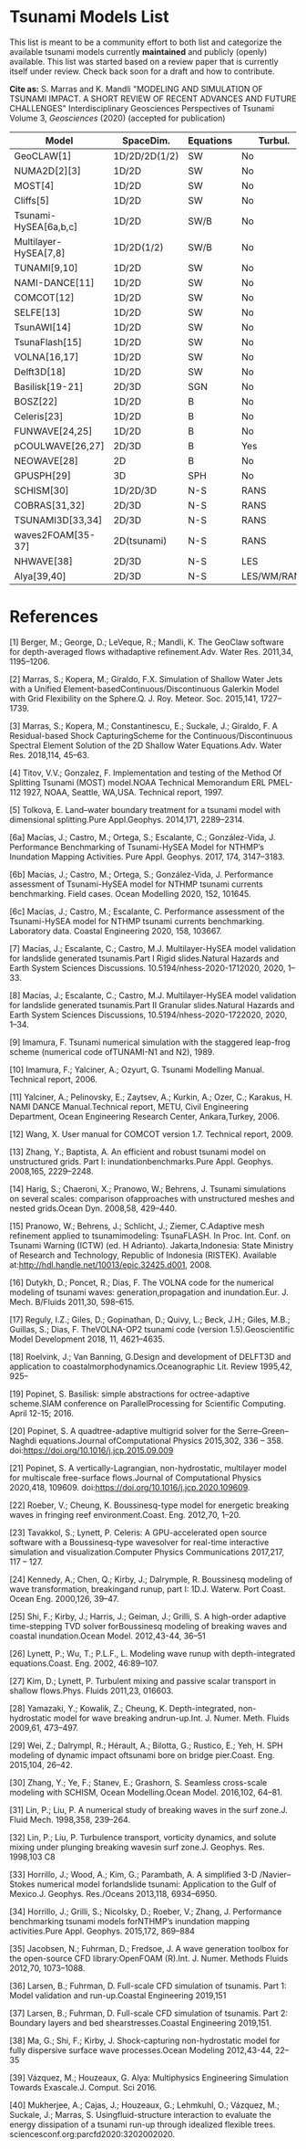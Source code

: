 # Tsunami Models List

This list is meant to be a community effort to both list and categorize the
available tsunami models currently **maintained** and publicly (openly)
available.  This list was started based on a review paper that is currently
itself under review.  Check back soon for a draft and how to contribute.

**Cite as:** 
S. Marras and K. Mandli "MODELING AND SIMULATION OF TSUNAMI IMPACT. A SHORT REVIEW OF RECENT ADVANCES AND FUTURE CHALLENGES" Interdisciplinary Geosciences Perspectives of Tsunami Volume 3, *Geosciences* (2020) (accepted for publication)


| Model                  | SpaceDim.           | Equations | Turbul.     | Wavebreak. | FSI | MP  | SD    |
|------------------------|---------------------|-----------|-------------|------------|-----|-----|-------|
| GeoCLAW[1]             | 1D/2D/2D(1/2)       | SW        | No          | No         | No  | No  | FV    |
| NUMA2D[2][3]           | 1D/2D               | SW        | No          | No         | No  | No  | SE/DG |
| MOST[4]                | 1D/2D               | SW        | No          | No         | No  | No  | FD    |
| Cliffs[5]              | 1D/2D               | SW        | No          | No         | No  | No  | FD    |
| Tsunami-HySEA[6a,b,c]  | 1D/2D               | SW/B      | No          | Yes        | No  | No  | FV    |
| Multilayer-HySEA[7,8]  | 1D/2D(1/2)          | SW/B      | No          | Yes        | No  | Yes | FV    |
| TUNAMI[9,10]           | 1D/2D               | SW        | No          | No         | No  | No  | FD    |
| NAMI-DANCE[11]         | 1D/2D               | SW        | No          | No         | No  | No  | FD    |
| COMCOT[12]             | 1D/2D               | SW        | No          | No         | No  | No  | FD    |
| SELFE[13]              | 1D/2D               | SW        | No          | No         | No  | No  | FE    |
| TsunAWI[14]            | 1D/2D               | SW        | No          | No         | No  | No  | FE    |
| TsunaFlash[15]         | 1D/2D               | SW        | No          | No         | No  | No  | FE/DG |
| VOLNA[16,17]           | 1D/2D               | SW        | No          | No         | No  | No  | FV    |
| Delft3D[18]            | 1D/2D               | SW        | No          | No         | No  | Yes | FD    |
| Basilisk[19-21]        | 2D/3D               | SGN       | No          | Yes        | No  | Yes | FV    |
| BOSZ[22]               | 1D/2D               | B         | No          | No         | No  | No  | FV/FD |
| Celeris[23]            | 1D/2D               | B         | No          | No         | No  | No  | FV    |
| FUNWAVE[24,25]         | 1D/2D               | B         | No          | No         | No  | No  | FV/FD |
| pCOULWAVE[26,27]       | 2D/3D               | B         | Yes         | No         | No  | No  | FV    |
| NEOWAVE[28]            | 2D                  | B         | No          | No         | No  | No  | FD    |
| GPUSPH[29]             | 3D                  | SPH       | No          | Yes        | No  | No  | SPH   |
| SCHISM[30]             | 1D/2D/3D            | N-S       | RANS        | Yes        | No  | No  | FE/FV |
| COBRAS[31,32]          | 2D/3D               | N-S       | RANS        | Yes        | No  | No  | FD    |
| TSUNAMI3D[33,34]       | 2D/3D               | N-S       | RANS        | Yes        | No  | No  | FD    |
| waves2FOAM[35-37]      | 2D(tsunami)         | N-S       | RANS        | Yes        | No  | No  | FV    |
| NHWAVE[38]             | 2D/3D               | N-S       | LES         | Yes        | Yes | Yes | FV/FD |
| Alya[39,40]            | 2D/3D               | N-S       | LES/WM/RANS | Yes        | Yes | Yes | FE    |


# References
[1] Berger, M.; George, D.; LeVeque, R.; Mandli, K.  The GeoClaw software for depth-averaged flows withadaptive refinement.Adv. Water Res. 2011,34, 1195–1206.

[2] Marras, S.; Kopera, M.; Giraldo, F.X.  Simulation of Shallow Water Jets with a Unified Element-basedContinuous/Discontinuous Galerkin Model with Grid Flexibility on the Sphere.Q. J. Roy. Meteor. Soc. 2015,141, 1727–1739.

[3] Marras, S.; Kopera, M.; Constantinescu, E.; Suckale, J.; Giraldo, F.  A Residual-based Shock CapturingScheme for the Continuous/Discontinuous Spectral Element Solution of the 2D Shallow Water Equations.Adv. Water Res. 2018,114, 45–63.

[4] Titov, V.V.; Gonzalez, F. Implementation and testing of the Method Of Splitting Tsunami (MOST) model.NOAA Technical Memorandum ERL PMEL-112 1927, NOAA, Seattle, WA,USA. Technical report, 1997.

[5] Tolkova, E. Land–water boundary treatment for a tsunami model with dimensional splitting.Pure Appl.Geophys. 2014,171, 2289–2314.

[6a] Macías, J.; Castro, M.; Ortega, S.; Escalante, C.; González-Vida, J. Performance Benchmarking of
Tsunami-HySEA Model for NTHMP’s Inundation Mapping Activities. Pure Appl. Geophys. 2017,
174, 3147–3183.

[6b] Macías, J.; Castro, M.; Ortega, S.; González-Vida, J. Performance assessment of Tsunami-HySEA model for
NTHMP tsunami currents benchmarking. Field cases. Ocean Modelling 2020, 152, 101645.

[6c] Macías, J.; Castro, M.; Escalante, C. Performance assessment of the Tsunami-HySEA model for NTHMP
tsunami currents benchmarking. Laboratory data. Coastal Engineering 2020, 158, 103667.

[7] Macías, J.; Escalante, C.; Castro, M.J. Multilayer-HySEA model validation for landslide generated tsunamis.Part I Rigid slides.Natural Hazards and Earth System Sciences Discussions.  10.5194/nhess-2020-1712020, 2020, 1–33.

[8] Macías, J.; Escalante, C.; Castro, M.J. Multilayer-HySEA model validation for landslide generated tsunamis.Part II Granular slides.Natural Hazards and Earth System Sciences Discussions, 10.5194/nhess-2020-1722020, 2020, 1–34.

[9] Imamura, F.   Tsunami numerical simulation with the staggered leap-frog scheme (numerical code ofTUNAMI-N1 and N2), 1989.

[10] Imamura, F.; Yalciner, A.; Ozyurt, G. Tsunami Modelling Manual.  Technical report,  2006.

[11] Yalciner,  A.;  Pelinovsky,  E.;  Zaytsev,  A.;  Kurkin,  A.;  Ozer,  C.;  Karakus,  H.   NAMI DANCE Manual.Technical report, METU, Civil Engineering Department, Ocean Engineering Research Center, Ankara,Turkey, 2006.

[12] Wang, X. User manual for COMCOT version 1.7.  Technical report, 2009.

[13] Zhang, Y.; Baptista, A. An efficient and robust tsunami model on unstructured grids. Part I: inundationbenchmarks.Pure Appl. Geophys. 2008,165, 2229–2248.

[14] Harig, S.; Chaeroni, X.; Pranowo, W.; Behrens, J.  Tsunami simulations on several scales: comparison ofapproaches with unstructured meshes and nested grids.Ocean Dyn. 2008,58, 429–440.

[15] Pranowo,  W.;  Behrens,  J.;  Schlicht,  J.;  Ziemer,  C.Adaptive  mesh  refinement  applied  to  tsunamimodeling:  TsunaFLASH.  In Proc.  Int.  Conf.  on Tsunami Warning (ICTW) (ed.  H Adrianto).  Jakarta,Indonesia:  State Ministry of Research and Technology, Republic of Indonesia (RISTEK). Available at:http://hdl.handle.net/10013/epic.32425.d001,  2008.

[16] Dutykh, D.; Poncet, R.; Dias, F. The VOLNA code for the numerical modeling of tsunami waves: generation,propagation and inundation.Eur. J. Mech. B/Fluids 2011,30, 598–615.

[17] Reguly,  I.Z.;  Giles,  D.;  Gopinathan,  D.;  Quivy,  L.;  Beck,  J.H.;  Giles,  M.B.;  Guillas,  S.;  Dias,  F.   TheVOLNA-OP2 tsunami code (version 1.5).Geoscientific Model Development 2018, 11, 4621–4635.

[18] Roelvink,  J.;  Van  Banning,  G.Design  and  development  of  DELFT3D  and  application  to  coastalmorphodynamics.Oceanographic Lit. Review 1995,42, 925–

[19] Popinet,  S.   Basilisk:  simple abstractions for octree-adaptive scheme.SIAM conference on ParallelProcessing for Scientific Computing. April 12-15; 2016.

[20] Popinet, S.   A quadtree-adaptive multigrid solver for the Serre–Green–Naghdi equations.Journal ofComputational Physics 2015,302, 336 – 358.  doi:https://doi.org/10.1016/j.jcp.2015.09.009

[21] Popinet, S. A vertically-Lagrangian, non-hydrostatic, multilayer model for multiscale free-surface flows.Journal of Computational Physics 2020,418, 109609.  doi:https://doi.org/10.1016/j.jcp.2020.109609.

[22] Roeber, V.; Cheung, K. Boussinesq-type model for energetic breaking waves in fringing reef environment.Coast. Eng. 2012,70, 1–20.

[23] Tavakkol, S.; Lynett, P.  Celeris: A GPU-accelerated open source software with a Boussinesq-type wavesolver for real-time interactive simulation and visualization.Computer Physics Communications 2017,217, 117 – 127.

[24] Kennedy, A.; Chen, Q.; Kirby, J.; Dalrymple, R. Boussinesq modeling of wave transformation, breakingand runup, part I: 1D.J. Waterw. Port Coast. Ocean Eng. 2000,126, 39–47.

[25] Shi, F.; Kirby, J.; Harris, J.; Geiman, J.; Grilli, S.  A high-order adaptive time-stepping TVD solver forBoussinesq modeling of breaking waves and coastal inundation.Ocean Model. 2012,43-44, 36–51

[26] Lynett, P.; Wu, T.; P.L.F., L.  Modeling wave runup with depth-integrated equations.Coast.  Eng. 2002, 46:89–107.

[27] Kim, D.; Lynett, P.  Turbulent mixing and passive scalar transport in shallow flows.Phys.  Fluids 2011,23, 016603.

[28] Yamazaki, Y.; Kowalik, Z.; Cheung, K. Depth-integrated, non-hydrostatic model for wave breaking andrun-up.Int. J. Numer. Meth. Fluids 2009,61, 473–497.

[29] Wei, Z.; Dalrympl, R.; Hérault, A.; Bilotta, G.; Rustico, E.; Yeh, H.  SPH modeling of dynamic impact oftsunami bore on bridge pier.Coast. Eng. 2015,104, 26–42.

[30] Zhang, Y.; Ye, F.; Stanev, E.; Grashorn, S. Seamless cross-scale modeling with SCHISM, Ocean Modelling.Ocean Model. 2016,102, 64–81.

[31] Lin, P.; Liu, P. A numerical study of breaking waves in the surf zone.J. Fluid Mech. 1998,358, 239–264.

[32] Lin, P.; Liu, P. Turbulence transport, vorticity dynamics, and solute mixing under plunging breaking wavesin surf zone.J. Geophys. Res. 1998,103 C8

[33] Horrillo, J.; Wood, A.; Kim, G.; Parambath, A.  A simplified 3-D /Navier–Stokes numerical model forlandslide tsunami: Application to the Gulf of Mexico.J. Geophys. Res./Oceans 2013,118, 6934–6950.

[34] Horrillo, J.; Grilli, S.; Nicolsky, D.; Roeber, V.; Zhang, J. Performance benchmarking tsunami models forNTHMP’s inundation mapping activities.Pure Appl. Geophys. 2015,172, 869–884

[35] Jacobsen,  N.;  Fuhrman,  D.;  Fredsoe,  J.   A wave generation toolbox for the open-source CFD library:OpenFOAM (R).Int. J. Numer. Methods Fluids 2012,70, 1073–1088.

[36] Larsen, B.; Fuhrman, D.  Full-scale CFD simulation of tsunamis.  Part 1:  Model validation and run-up.Coastal Engineering 2019,151

[37] Larsen, B.; Fuhrman, D.  Full-scale CFD simulation of tsunamis. Part 2: Boundary layers and bed shearstresses.Coastal Engineering 2019,151.

[38] Ma, G.; Shi, F.; Kirby, J. Shock-capturing non-hydrostatic model for fully dispersive surface wave processes.Ocean Modeling 2012,43-44, 22–35

[39] Vázquez, M.; Houzeaux, G. Alya: Multiphysics Engineering Simulation Towards Exascale.J. Comput. Sci 2016.

[40] Mukherjee,  A.;  Cajas,  J.;  Houzeaux,  G.;  Lehmkuhl,  O.;  Vázquez,  M.;  Suckale,  J.;  Marras,  S.   Usingfluid-structure interaction to evaluate the energy dissipation of a tsunami run-up through idealized flexible trees. sciencesconf.org:parcfd2020:3202002020.




